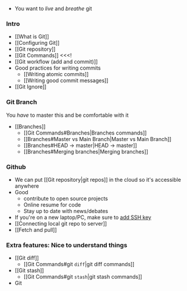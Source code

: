 - You want to *live* and *breathe* git
### Intro
- [[What is Git]]
- [[Configuring Git]]
- [[Git repository]]
- [[Git Commands]] <<<!
- [[Git workflow (add and commit)]]
- Good practices for writing commits
	- [[Writing atomic commits]]
	- [[Writing good commit messages]]
- [[Git Ignore]]
### Git Branch
You *have* to master this and be comfortable with it
- [[Branches]]
	- [[Git Commands#Branches|Branches commands]]
	- [[Branches#Master vs Main Branch|Master vs Main Branch]]
	- [[Branches#HEAD -> master|HEAD -> master]]
	- [[Branches#Merging branches|Merging branches]]
### Github
- We can put [[Git repository|git repos]] in the cloud so it's accessible anywhere
- Good
	- contribute to open source projects
	- Online resume for code
	- Stay up to date with news/debates
- If you're on a new laptop/PC, make sure to [add SSH key](https://docs.github.com/en/authentication/connecting-to-github-with-ssh) 
- [[Connecting local git repo to server]]
- [[Fetch and pull]]
### Extra features: Nice to understand things
- [[Git diff]]
	- [[Git Commands#git `diff`|git diff commands]]
- [[Git stash]]
	- [[Git Commands#git `stash`|git stash commands]]
- Git 